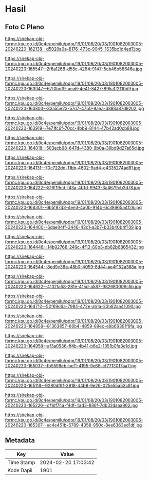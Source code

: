 # Hasil

## Foto C Plano

https://sirekap-obj-formc.kpu.go.id/0c4e/pemilu/pdpr/19/01/08/20/03/1901082003005-20240220-162138--d5020a0a-8176-473c-9045-1635bc1d4ed7.jpg

https://sirekap-obj-formc.kpu.go.id/0c4e/pemilu/pdpr/19/01/08/20/03/1901082003005-20240220-165547--2f6a1268-d58c-4264-9147-5eb46b58646a.jpg

https://sirekap-obj-formc.kpu.go.id/0c4e/pemilu/pdpr/19/01/08/20/03/1901082003005-20240220-163047--67f0bdf9-aea6-4e41-8427-895a1f2110d9.jpg

https://sirekap-obj-formc.kpu.go.id/0c4e/pemilu/pdpr/19/01/08/20/03/1901082003005-20240220-163800--33a55e23-57d7-47b0-9aea-d888a87d9202.jpg

https://sirekap-obj-formc.kpu.go.id/0c4e/pemilu/pdpr/19/01/08/20/03/1901082003005-20240220-163919--7e71fc6f-70cc-4bb9-8144-47b42ad0cb88.jpg

https://sirekap-obj-formc.kpu.go.id/0c4e/pemilu/pdpr/19/01/08/20/03/1901082003005-20240220-164018--503ecb98-647d-4380-9b0a-39bd9d27a65d.jpg

https://sirekap-obj-formc.kpu.go.id/0c4e/pemilu/pdpr/19/01/08/20/03/1901082003005-20240220-164131--70c722dd-11bb-4602-9ad4-c4335274ad81.jpg

https://sirekap-obj-formc.kpu.go.id/0c4e/pemilu/pdpr/19/01/08/20/03/1901082003005-20240220-164222--816f19dd-f43a-4b1d-9943-3a4679cb3d78.jpg

https://sirekap-obj-formc.kpu.go.id/0c4e/pemilu/pdpr/19/01/08/20/03/1901082003005-20240220-164301--6b5f8743-4ee3-4a0b-914b-6c38665a4f26.jpg

https://sirekap-obj-formc.kpu.go.id/0c4e/pemilu/pdpr/19/01/08/20/03/1901082003005-20240220-164400--6dae04ff-3446-42c1-a3b7-b33b40b4f109.jpg

https://sirekap-obj-formc.kpu.go.id/0c4e/pemilu/pdpr/19/01/08/20/03/1901082003005-20240220-164448--14b02768-246c-4f13-80b3-db82b6865432.jpg

https://sirekap-obj-formc.kpu.go.id/0c4e/pemilu/pdpr/19/01/08/20/03/1901082003005-20240220-164544--8ed9c38a-48b0-4059-8d44-ae4f152a388a.jpg

https://sirekap-obj-formc.kpu.go.id/0c4e/pemilu/pdpr/19/01/08/20/03/1901082003005-20240220-164622--4132fa58-281e-415d-a587-982680009c5b.jpg

https://sirekap-obj-formc.kpu.go.id/0c4e/pemilu/pdpr/19/01/08/20/03/1901082003005-20240220-164712--50f69d6a-7984-472e-ab1a-33b82aa41090.jpg

https://sirekap-obj-formc.kpu.go.id/0c4e/pemilu/pdpr/19/01/08/20/03/1901082003005-20240220-164858--81363857-60b4-4859-89ec-e9b66391f9fa.jpg

https://sirekap-obj-formc.kpu.go.id/0c4e/pemilu/pdpr/19/01/08/20/03/1901082003005-20240220-164958--af3a0536-ff4b-4b41-b6e2-1351b0fa3e1d.jpg

https://sirekap-obj-formc.kpu.go.id/0c4e/pemilu/pdpr/19/01/08/20/03/1901082003005-20240220-165037--fb5598eb-bcf1-4195-9c66-cf7713017aa7.jpg

https://sirekap-obj-formc.kpu.go.id/0c4e/pemilu/pdpr/19/01/08/20/03/1901082003005-20240220-165118--9280df9f-3918-44b8-9e26-025e55a53c8f.jpg

https://sirekap-obj-formc.kpu.go.id/0c4e/pemilu/pdpr/19/01/08/20/03/1901082003005-20240220-165226--df1df74a-f4df-4ad3-886f-7db33daaa862.jpg

https://sirekap-obj-formc.kpu.go.id/0c4e/pemilu/pdpr/19/01/08/20/03/1901082003005-20240220-165307--ec4e451b-6789-4358-950c-8ee6363ed1df.jpg


## Metadata

| Key        | Value               |
| ---------- | ------------------- |
| Time Stamp | 2024-02-20 17:03:42 |
| Kode Dapil | 1901                |



